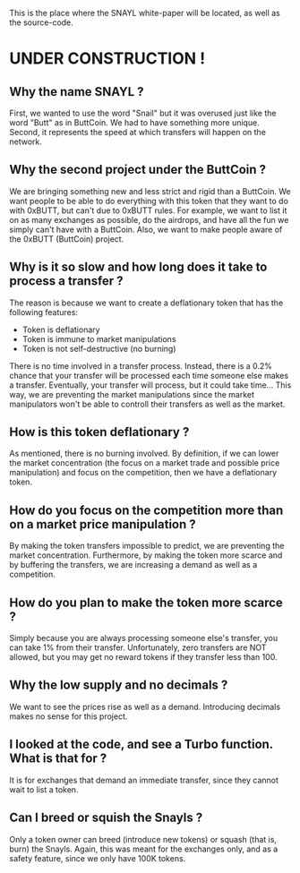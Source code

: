 This is the place where the SNAYL white-paper will be located, as well as the source-code.
# UNDER CONSTRUCTION !


## Why the name SNAYL ?
First, we wanted to use the word "Snail" but it was overused just like the word "Butt" as in ButtCoin. We had to have something more unique. Second, it represents the speed at which transfers will happen on the network.

## Why the second project under the ButtCoin ?
We are bringing something new and less strict and rigid than a ButtCoin. We want people to be able to do everything with this token that they want to do with 0xBUTT, but can't due to 0xBUTT rules. For example, we want to list it on as many exchanges as possible, do the airdrops, and have all the fun we simply can't have with a ButtCoin. Also, we want to make people aware of the 0xBUTT (ButtCoin) project.

## Why is it so slow and how long does it take to process a transfer ?
The reason is because we want to create a deflationary token that has the following features:
- Token is deflationary
- Token is immune to market manipulations
- Token is not self-destructive (no burning)

There is no time involved in a transfer process. Instead, there is a 0.2% chance that your transfer will be processed each time someone else makes a transfer. Eventually, your transfer will process, but it could take time... This way, we are preventing the market manipulations since the market manipulators won't be able to controll their transfers as well as the market.

## How is this token deflationary ?
As mentioned, there is no burning involved. By definition, if we can lower the market concentration (the focus on a market trade and possible price manipulation) and focus on the competition, then we have a deflationary token.

## How do you focus on the competition more than on a market price manipulation ?
By making the token transfers impossible to predict, we are preventing the market concentration. Furthermore, by making the token more scarce and by buffering the transfers, we are increasing a demand as well as a competition.

## How do you plan to make the token more scarce ?
Simply because you are always processing someone else's transfer, you can take 1% from their transfer. Unfortunately, zero transfers are NOT allowed, but you may get no reward tokens if they transfer less than 100.

## Why the low supply and no decimals ?
We want to see the prices rise as well as a demand. Introducing decimals makes no sense for this project.

## I looked at the code, and see a Turbo function. What is that for ?
It is for exchanges that demand an immediate transfer, since they cannot wait to list a token.

## Can I breed or squish the Snayls ?
Only a token owner can breed (introduce new tokens) or squash (that is, burn) the Snayls. Again, this was meant for the exchanges only, and as a safety feature, since we only have 100K tokens.
